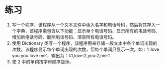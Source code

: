 # 练习
1. 写一个程序，该程序从一个文本文件中读入名字和电话号码，然后将其存入一个字典，该程序需包含以下功能：显示单个电话号码、显示所有的电话号码、增加新电话号码、删除电话号码、清空所有电话号码。
2. 使用 Dictionary 类写一个程序，该程序用来存储一段文本中各个单词出现的次数。该程序显示每个单词出现的次数，但每个单词只显示一次。如：'I love you you love me'，输出为：I:1,love:2,you:2,me:1
3. 使 2 中的单词按字母顺序显示。